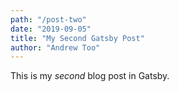 ```yaml
---
path: "/post-two"
date: "2019-09-05"
title: "My Second Gatsby Post"
author: "Andrew Too"
---
```


This is my *second* blog post in Gatsby.